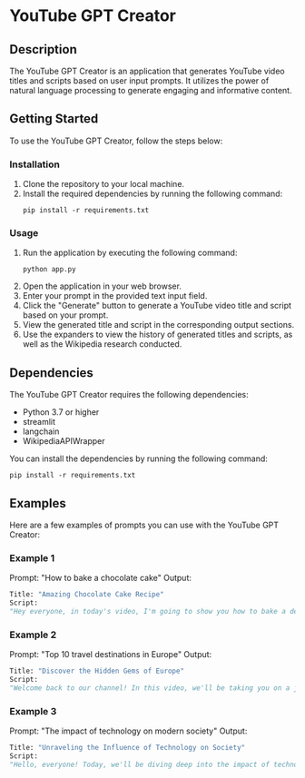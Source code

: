 # YouTube GPT Creator

## Description
The YouTube GPT Creator is an application that generates YouTube video titles and scripts based on user input prompts. It utilizes the power of natural language processing to generate engaging and informative content.

## Getting Started
To use the YouTube GPT Creator, follow the steps below:

### Installation
1. Clone the repository to your local machine.
2. Install the required dependencies by running the following command:
   ```
   pip install -r requirements.txt
   ```

### Usage
1. Run the application by executing the following command:
   ```
   python app.py
   ```
2. Open the application in your web browser.
3. Enter your prompt in the provided text input field.
4. Click the "Generate" button to generate a YouTube video title and script based on your prompt.
5. View the generated title and script in the corresponding output sections.
6. Use the expanders to view the history of generated titles and scripts, as well as the Wikipedia research conducted.

## Dependencies
The YouTube GPT Creator requires the following dependencies:

- Python 3.7 or higher
- streamlit
- langchain
- WikipediaAPIWrapper

You can install the dependencies by running the following command:
```
pip install -r requirements.txt
```

## Examples
Here are a few examples of prompts you can use with the YouTube GPT Creator:

### Example 1
Prompt: "How to bake a chocolate cake"
Output:
```python
Title: "Amazing Chocolate Cake Recipe"
Script:
"Hey everyone, in today's video, I'm going to show you how to bake a delicious chocolate cake from scratch. But before we get started, make sure you have all the ingredients ready..."
```

### Example 2
Prompt: "Top 10 travel destinations in Europe"
Output:
```python
Title: "Discover the Hidden Gems of Europe"
Script:
"Welcome back to our channel! In this video, we'll be taking you on a journey to explore the top 10 travel destinations in Europe. From stunning architecture to breathtaking landscapes, Europe has it all..."
```

### Example 3
Prompt: "The impact of technology on modern society"
Output:
```python
Title: "Unraveling the Influence of Technology on Society"
Script:
"Hello, everyone! Today, we'll be diving deep into the impact of technology on modern society. From the way we communicate to the way we work, technology has revolutionized every aspect of our lives..."
```
